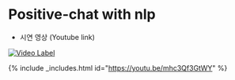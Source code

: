 # Positive-chat with nlp

* 시연 영상 (Youtube link)

[![Video Label](https://user-images.githubusercontent.com/18053479/101383783-e633ca80-38fc-11eb-8809-aa7afba42389.PNG)](https://youtu.be/mhc3Qf3GtWY)

  {% include _includes.html id="https://youtu.be/mhc3Qf3GtWY" %}  
